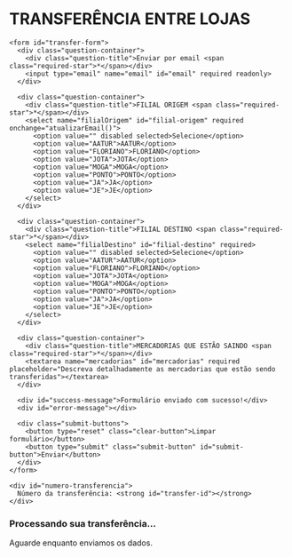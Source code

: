 <!DOCTYPE html>
<html lang="pt-BR">
<head>
  <meta charset="UTF-8">
  <title>Transferência entre Lojas</title>
  <style>
    /* Estilos permanecem os mesmos */
  </style>
</head>
<body>
  <div class="form-container">
    <div class="form-header">
      <h1 class="form-title">TRANSFERÊNCIA ENTRE LOJAS</h1>
    </div>

    <form id="transfer-form">
      <div class="question-container">
        <div class="question-title">Enviar por email <span class="required-star">*</span></div>
        <input type="email" name="email" id="email" required readonly>
      </div>

      <div class="question-container">
        <div class="question-title">FILIAL ORIGEM <span class="required-star">*</span></div>
        <select name="filialOrigem" id="filial-origem" required onchange="atualizarEmail()">
          <option value="" disabled selected>Selecione</option>
          <option value="AATUR">AATUR</option>
          <option value="FLORIANO">FLORIANO</option>
          <option value="JOTA">JOTA</option>
          <option value="MOGA">MOGA</option>
          <option value="PONTO">PONTO</option>
          <option value="JA">JA</option>
          <option value="JE">JE</option>
        </select>
      </div>

      <div class="question-container">
        <div class="question-title">FILIAL DESTINO <span class="required-star">*</span></div>
        <select name="filialDestino" id="filial-destino" required>
          <option value="" disabled selected>Selecione</option>
          <option value="AATUR">AATUR</option>
          <option value="FLORIANO">FLORIANO</option>
          <option value="JOTA">JOTA</option>
          <option value="MOGA">MOGA</option>
          <option value="PONTO">PONTO</option>
          <option value="JA">JA</option>
          <option value="JE">JE</option>
        </select>
      </div>

      <div class="question-container">
        <div class="question-title">MERCADORIAS QUE ESTÃO SAINDO <span class="required-star">*</span></div>
        <textarea name="mercadorias" id="mercadorias" required placeholder="Descreva detalhadamente as mercadorias que estão sendo transferidas"></textarea>
      </div>

      <div id="success-message">Formulário enviado com sucesso!</div>
      <div id="error-message"></div>

      <div class="submit-buttons">
        <button type="reset" class="clear-button">Limpar formulário</button>
        <button type="submit" class="submit-button" id="submit-button">Enviar</button>
      </div>
    </form>

    <div id="numero-transferencia">
      Número da transferência: <strong id="transfer-id"></strong>
    </div>
  </div>

  <div class="loading-overlay" id="loading-overlay">
    <div class="loading-content">
      <div class="spinner"></div>
      <h3>Processando sua transferência...</h3>
      <p>Aguarde enquanto enviamos os dados.</p>
    </div>
  </div>

  <script>
    function atualizarEmail() {
      const filialOrigem = document.getElementById('filial-origem').value;
      const filialDestinoSelect = document.getElementById('filial-destino');
      const emailPorFilial = {
        AATUR: "hs.operacoes.loja@gmail.com",
        FLORIANO: "hs.operacoes.loja@gmail.com",
        JOTA: "hs.operacoes.loja@gmail.com",
        MOGA: "hs.operacoes.loja@gmail.com",
        PONTO: "hs.operacoes.loja@gmail.com",
        JA: "hs.operacoes.loja@gmail.com",
        JE: "hs.operacoes.loja@gmail.com"
      };
      document.getElementById('email').value = emailPorFilial[filialOrigem] || "";

      Array.from(filialDestinoSelect.options).forEach(option => {
        option.disabled = option.value === filialOrigem;
      });

      if (filialDestinoSelect.value === filialOrigem) {
        filialDestinoSelect.value = "";
      }
    }

    document.addEventListener('DOMContentLoaded', function () {
      document.getElementById('transfer-form').addEventListener('submit', function (event) {
        event.preventDefault();
        enviarFormulario();
      });

      document.getElementById('filial-origem').addEventListener('change', atualizarEmail);
    });

    function enviarFormulario() {
      const form = document.getElementById('transfer-form');
      if (!form.checkValidity()) {
        mostrarMensagemErro("Por favor, preencha todos os campos obrigatórios!");
        return;
      }

      const formData = new FormData(form);
      const data = new URLSearchParams(formData).toString();

      document.getElementById('loading-overlay').style.display = 'flex';

      fetch("https://script.google.com/macros/s/AKfycbxu_jVaotWytMOQh4UCZetFZFOxgk5ePrOkaviDd-qKNPiu2_8BjCaNczAVZzaDwAbj/exec", {
        method: "POST",
        headers: {
          "Content-Type": "application/x-www-form-urlencoded"
        },
        body: data
      })
      .then(response => response.json())
      .then(responseData => {
        document.getElementById('loading-overlay').style.display = 'none';

        if (responseData.numeroTransferencia) {
          mostrarMensagemSucesso();
          exibirNumeroTransferencia(responseData.numeroTransferencia);
        } else {
          mostrarMensagemErro("Erro ao enviar: Resposta inválida do servidor.");
        }
      })
      .catch(error => {
        document.getElementById('loading-overlay').style.display = 'none';
        mostrarMensagemErro("Erro ao enviar o formulário. Tente novamente.");
      });
    }

    function mostrarMensagemSucesso() {
      document.getElementById('success-message').style.display = 'block';
      document.getElementById('error-message').style.display = 'none';
    }

    function mostrarMensagemErro(mensagem) {
      document.getElementById('error-message').innerHTML = mensagem;
      document.getElementById('error-message').style.display = 'block';
      document.getElementById('success-message').style.display = 'none';
    }

    function exibirNumeroTransferencia(numero) {
      document.getElementById('numero-transferencia').style.display = 'block';
      document.getElementById('transfer-id').textContent = numero;
    }
  </script>
</body>
</html>
